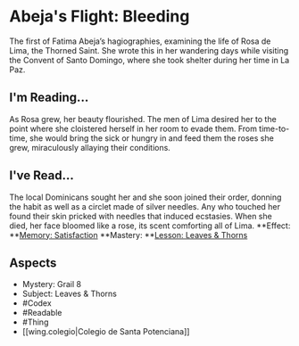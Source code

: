 # Abeja's Flight: Bleeding
The first of Fatima Abeja’s hagiographies, examining the life of Rosa de Lima, the Thorned Saint. She wrote this in her wandering days while visiting the Convent of Santo Domingo, where she took shelter during her time in La Paz.
## I'm Reading...
As Rosa grew, her beauty flourished. The men of Lima desired her to the point where she cloistered herself in her room to evade them. From time-to-time, she would bring the sick or hungry in and feed them the roses she grew, miraculously allaying their conditions.
## I've Read...
The local Dominicans sought her and she soon joined their order, donning the habit as well as a circlet made of silver needles. Any who touched her found their skin pricked with needles that induced ecstasies. When she died, her face bloomed like a rose, its scent comforting all of Lima.
**Effect: **[Memory: Satisfaction](https://uadaf.theevilroot.xyz/rowenarium/element/mem.satisfaction)
**Mastery: **[Lesson: Leaves & Thorns](https://uadaf.theevilroot.xyz/rowenarium/element/x.leaves.thorns)
## Aspects
- Mystery: Grail 8
- Subject: Leaves & Thorns
- #Codex
- #Readable
- #Thing
- [[wing.colegio|Colegio de Santa Potenciana]]